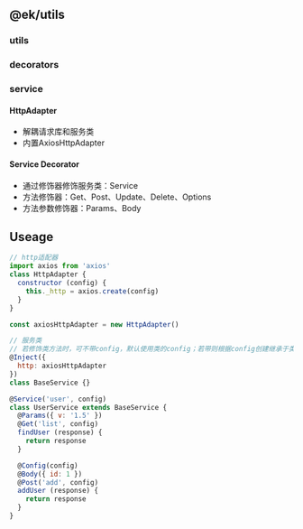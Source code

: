 ## @ek/utils

### utils

### decorators

### service

#### HttpAdapter
- 解耦请求库和服务类
- 内置AxiosHttpAdapter

#### Service Decorator
- 通过修饰器修饰服务类：Service
- 方法修饰器：Get、Post、Update、Delete、Options
- 方法参数修饰器：Params、Body
## Useage
```javascript
// http适配器
import axios from 'axios'
class HttpAdapter {
  constructor (config) {
    this._http = axios.create(config)
  }
}

const axiosHttpAdapter = new HttpAdapter()

// 服务类
// 若修饰类方法时，可不带config，默认使用类的config；若带则根据config创建继承于类的新http实例
@Inject({
  http: axiosHttpAdapter
})
class BaseService {}

@Service('user', config)
class UserService extends BaseService {
  @Params({ v: '1.5' })
  @Get('list', config)
  findUser (response) {
    return response
  }

  @Config(config)
  @Body({ id: 1 })
  @Post('add', config)
  addUser (response) {
    return response
  }
}
```